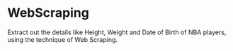 # WebScraping

Extract out the details like Height, Weight and Date of Birth of NBA players, using the technique of Web Scraping.
